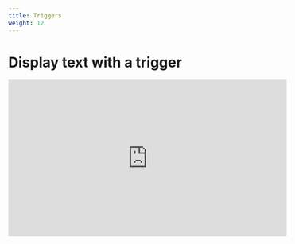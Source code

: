 ```yaml
---
title: Triggers
weight: 12
---
```



# Display text with a trigger
<iframe width="560" height="315" src="https://www.youtube.com/embed/IvHqAzhIDSE" title="YouTube video player" frameborder="0" allow="accelerometer; autoplay; clipboard-write; encrypted-media; gyroscope; picture-in-picture" allowfullscreen></iframe>